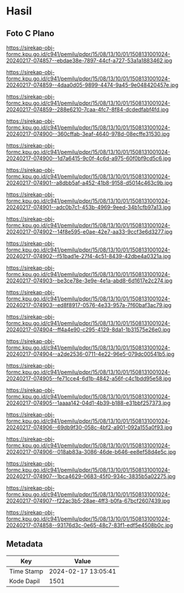 # Hasil

## Foto C Plano

https://sirekap-obj-formc.kpu.go.id/c941/pemilu/pdpr/15/08/13/10/01/1508131001024-20240217-074857--ebdae38e-7897-44cf-a727-53a1a1883462.jpg

https://sirekap-obj-formc.kpu.go.id/c941/pemilu/pdpr/15/08/13/10/01/1508131001024-20240217-074859--4daa0d05-9899-4474-9a45-9e048420457e.jpg

https://sirekap-obj-formc.kpu.go.id/c941/pemilu/pdpr/15/08/13/10/01/1508131001024-20240217-074859--288e6210-7caa-4fc7-8f84-dcdedfabf4fd.jpg

https://sirekap-obj-formc.kpu.go.id/c941/pemilu/pdpr/15/08/13/10/01/1508131001024-20240217-074900--360cffab-3eaf-4640-978d-08ecffe31530.jpg

https://sirekap-obj-formc.kpu.go.id/c941/pemilu/pdpr/15/08/13/10/01/1508131001024-20240217-074900--1d7a6415-9c0f-4c6d-a975-60f0bf9cd5c6.jpg

https://sirekap-obj-formc.kpu.go.id/c941/pemilu/pdpr/15/08/13/10/01/1508131001024-20240217-074901--a8dbb5af-a452-41b8-9158-d5014c463c9b.jpg

https://sirekap-obj-formc.kpu.go.id/c941/pemilu/pdpr/15/08/13/10/01/1508131001024-20240217-074901--adc0b7c1-453b-4969-9eed-34b1cfb97a13.jpg

https://sirekap-obj-formc.kpu.go.id/c941/pemilu/pdpr/15/08/13/10/01/1508131001024-20240217-074902--14f8e595-e0ae-42e7-aa33-9ccf3e6d3277.jpg

https://sirekap-obj-formc.kpu.go.id/c941/pemilu/pdpr/15/08/13/10/01/1508131001024-20240217-074902--f51bad1e-27f4-4c51-8439-42dbe4a0321a.jpg

https://sirekap-obj-formc.kpu.go.id/c941/pemilu/pdpr/15/08/13/10/01/1508131001024-20240217-074903--be3ce78e-3e9e-4e1a-abd8-6d1617e2c274.jpg

https://sirekap-obj-formc.kpu.go.id/c941/pemilu/pdpr/15/08/13/10/01/1508131001024-20240217-074903--ed8f8917-0576-4e33-957a-7f60baf3ac79.jpg

https://sirekap-obj-formc.kpu.go.id/c941/pemilu/pdpr/15/08/13/10/01/1508131001024-20240217-074904--ff4a4e90-c295-4129-8da1-1b31575e26e0.jpg

https://sirekap-obj-formc.kpu.go.id/c941/pemilu/pdpr/15/08/13/10/01/1508131001024-20240217-074904--a2de2536-0711-4e22-96e5-079dc00541b5.jpg

https://sirekap-obj-formc.kpu.go.id/c941/pemilu/pdpr/15/08/13/10/01/1508131001024-20240217-074905--fe71cce4-6d1b-4842-a56f-c4c1bdd95e58.jpg

https://sirekap-obj-formc.kpu.go.id/c941/pemilu/pdpr/15/08/13/10/01/1508131001024-20240217-074905--1aaaa142-04d1-4b39-b188-e31bbf257373.jpg

https://sirekap-obj-formc.kpu.go.id/c941/pemilu/pdpr/15/08/13/10/01/1508131001024-20240217-074906--69db9f30-058c-4bf2-a901-092a155a0f93.jpg

https://sirekap-obj-formc.kpu.go.id/c941/pemilu/pdpr/15/08/13/10/01/1508131001024-20240217-074906--018ab83a-3086-46de-b646-ee8ef58d4e5c.jpg

https://sirekap-obj-formc.kpu.go.id/c941/pemilu/pdpr/15/08/13/10/01/1508131001024-20240217-074907--1bca4629-0683-45f0-934c-3835b5a02275.jpg

https://sirekap-obj-formc.kpu.go.id/c941/pemilu/pdpr/15/08/13/10/01/1508131001024-20240217-074907--f22ac3b5-28ae-4ff3-b0fa-67bcf2607439.jpg

https://sirekap-obj-formc.kpu.go.id/c941/pemilu/pdpr/15/08/13/10/01/1508131001024-20240217-074858--93176d3c-0e65-48c7-83f1-edf5e4508b0c.jpg


## Metadata

| Key        | Value               |
| ---------- | ------------------- |
| Time Stamp | 2024-02-17 13:05:41 |
| Kode Dapil | 1501                |



